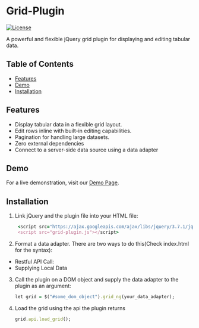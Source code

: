 # Grid-Plugin

[![License](https://img.shields.io/badge/License-MIT-blue.svg)](LICENSE)

A powerful and flexible jQuery grid plugin for displaying and editing tabular data.

## Table of Contents

- [Features](#features)
- [Demo](#demo)
- [Installation](#installation)

## Features

- Display tabular data in a flexible grid layout.
- Edit rows inline with built-in editing capabilities.
- Pagination for handling large datasets.
- Zero external dependencies
- Connect to a server-side data source using a data adapter
  
## Demo

For a live demonstration, visit our [Demo Page](https://global-virtual-networks.github.io/Grid-Plugin/).

## Installation

1. Link jQuery and the plugin file into your HTML file:
   ```ruby
    <script src="https://ajax.googleapis.com/ajax/libs/jquery/3.7.1/jquery.min.js"></script>
    <script src="grid-plugin.js"></script>
    ```

2. Format a data adapter. There are two ways to do this(Check index.html for the syntax):
  - Restful API Call:
  - Supplying Local Data

3. Call the plugin on a DOM object and supply the data adapter to the plugin as an argument:
    ```ruby
    let grid = $("#some_dom_object").grid_ng(your_data_adapter);
    ```

5. Load the grid using the api the plugin returns
    ```ruby
    grid.api.load_grid();
    ```
